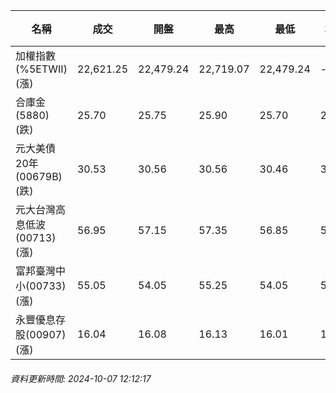 | 名稱 | 成交 | 開盤 | 最高 | 最低 | 均價 | 成交金額(億) | 昨收 | 漲跌幅 | 漲跌 | 總量 | 昨量 | 振幅 |
| -------- | -------- | -------- | -------- |-------- | -------- | -------- |-------- |-------- |-------- | -------- | -------- |-------- |
|加權指數(%5ETWII) (漲)|22,621.25|22,479.24|22,719.07|22,479.24|-|2,753.01|22,302.71|1.43%|318.54|6,818,995|0|1.08%|
|合庫金(5880) (跌)|25.70|25.75|25.90|25.70|25.77|1.35|25.75|0.19%|0.05|5,244|10,727|0.78%|
|元大美債20年(00679B) (跌)|30.53|30.56|30.56|30.46|30.52|23.34|30.71|0.59%|0.18|76,457|137,018|0.33%|
|元大台灣高息低波(00713) (漲)|56.95|57.15|57.35|56.85|57.08|4.48|56.80|0.26%|0.15|7,850|12,725|0.88%|
|富邦臺灣中小(00733) (漲)|55.05|54.05|55.25|54.05|54.86|0.651|53.75|2.42%|1.30|1,187|1,826|2.23%|
|永豐優息存股(00907) (漲)|16.04|16.08|16.13|16.01|16.06|0.416|15.98|0.38%|0.06|2,591|6,012|0.75%|
###### 資料更新時間: 2024-10-07 12:12:17